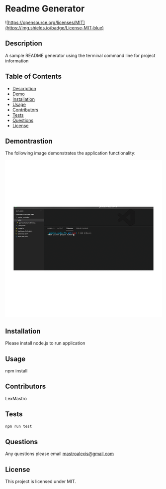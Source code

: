 # Readme Generator
![https://opensource.org/licenses/MIT](https://img.shields.io/badge/License-MIT-blue)
## Description
A sample README generator using the terminal command line for project information

## Table of Contents
- [Description](#description)
- [Demo](#demonstration)
- [Installation](#installation)
- [Usage](#usage)
- [Contributors](#contributors)
- [Tests](#tests)
- [Questions](#questions)
- [License](#license)

## Demontrastion
The following image demonstrates the application functionality:

![live demo](./Assets/Readme-demo.gif)

## Installation
Please install node.js to run application

## Usage
npm install

## Contributors
LexMastro

## Tests
```bash
npm run test 
```

## Questions
Any questions please email mastroalexis@gmail.com

## License
This project is licensed under MIT.

